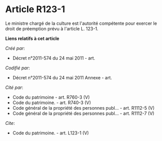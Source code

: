 # Article R123-1

Le ministre chargé de la culture est l'autorité compétente pour exercer le droit de préemption prévu à l'article L. 123-1.

**Liens relatifs à cet article**

_Créé par_:

  - Décret n°2011-574 du 24 mai 2011  - art.

_Codifié par_:

  - Décret n°2011-574 du 24 mai 2011 Annexe - art.

_Cité par_:

  - Code du patrimoine - art. R760-3 (V)
  - Code du patrimoine. - art. R740-3 (V)
  - Code général de la propriété des personnes publ... - art. R1112-5 (V)
  - Code général de la propriété des personnes publ... - art. R1112-7 (V)

_Cite_:

  - Code du patrimoine. - art. L123-1 (V)
